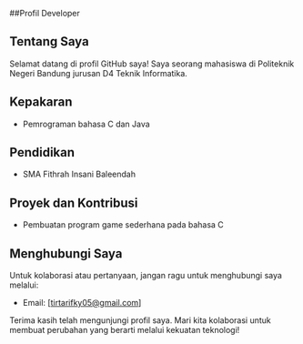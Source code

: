 ##Profil Developer

## Tentang Saya

Selamat datang di profil GitHub saya! Saya seorang mahasiswa di Politeknik Negeri Bandung jurusan D4 Teknik Informatika.
## Kepakaran

- Pemrograman bahasa C dan Java

## Pendidikan

- SMA Fithrah Insani Baleendah

## Proyek dan Kontribusi

- Pembuatan program game sederhana pada bahasa C


## Menghubungi Saya

Untuk kolaborasi atau pertanyaan, jangan ragu untuk menghubungi saya melalui:

- Email: [tirtarifky05@gmail.com]

Terima kasih telah mengunjungi profil saya. Mari kita kolaborasi untuk membuat perubahan yang berarti melalui kekuatan teknologi!
